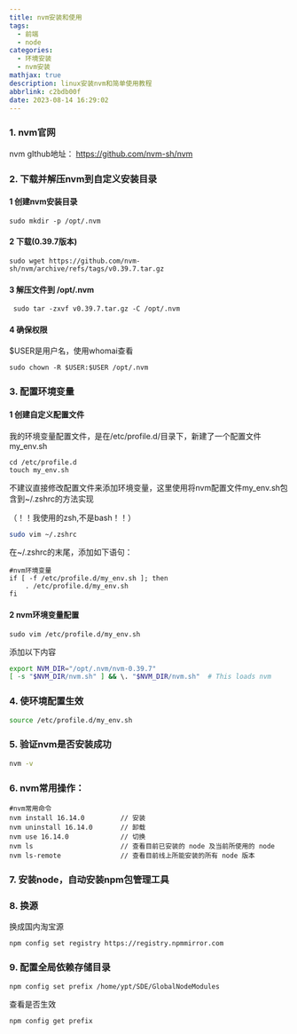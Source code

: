 ```yaml
---
title: nvm安装和使用
tags:
  - 前端
  - node
categories:
  - 环境安装
  - nvm安装
mathjax: true
description: linux安装nvm和简单使用教程
abbrlink: c2bdb00f
date: 2023-08-14 16:29:02
---
```


### 1. nvm官网

nvm gIthub地址： https://github.com/nvm-sh/nvm

### 2. 下载并解压nvm到自定义安装目录

#### 1 创建nvm安装目录

```
sudo mkdir -p /opt/.nvm
```

#### 2 下载(0.39.7版本)

```
sudo wget https://github.com/nvm-sh/nvm/archive/refs/tags/v0.39.7.tar.gz	
```

#### 3 解压文件到 /opt/.nvm

```
 sudo tar -zxvf v0.39.7.tar.gz -C /opt/.nvm
```

#### 4 确保权限

$USER是用户名，使用whomai查看

```
sudo chown -R $USER:$USER /opt/.nvm
```

### 3. 配置环境变量

#### 1 创建自定义配置文件

我的环境变量配置文件，是在/etc/profile.d/目录下，新建了一个配置文件my_env.sh

```
cd /etc/profile.d
touch my_env.sh
```

不建议直接修改配置文件来添加环境变量，这里使用将nvm配置文件my_env.sh包含到~/.zshrc的方法实现

（！！我使用的zsh,不是bash！！）

```bash
sudo vim ~/.zshrc
```

在~/.zshrc的末尾，添加如下语句：

```
#nvm环境变量
if [ -f /etc/profile.d/my_env.sh ]; then
    . /etc/profile.d/my_env.sh
fi
```

#### 2 nvm环境变量配置

```
sudo vim /etc/profile.d/my_env.sh
```

添加以下内容

```bash
export NVM_DIR="/opt/.nvm/nvm-0.39.7"  
[ -s "$NVM_DIR/nvm.sh" ] && \. "$NVM_DIR/nvm.sh"  # This loads nvm
```

### 4. 使环境配置生效

```bash
source /etc/profile.d/my_env.sh    
```

### 5. 验证nvm是否安装成功

```bash
nvm -v
```

### 6. nvm常用操作：

```
#nvm常用命令
nvm install 16.14.0			// 安装
nvm uninstall 16.14.0     	// 卸载
nvm use 16.14.0           	// 切换 
nvm ls                   	// 查看目前已安装的 node 及当前所使用的 node
nvm ls-remote            	// 查看目前线上所能安装的所有 node 版本
```

### 7. 安装node，自动安装npm包管理工具

### 8. 换源

换成国内淘宝源

```
npm config set registry https://registry.npmmirror.com
```

### 9. 配置全局依赖存储目录

```
npm config set prefix /home/ypt/SDE/GlobalNodeModules
```

查看是否生效

```
npm config get prefix
```
